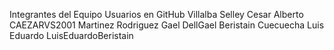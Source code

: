 Integrantes del Equipo            Usuarios en GitHub
Villalba Selley Cesar Alberto     CAEZARVS2001
Martinez Rodriguez Gael           DellGael
Beristain Cuecuecha Luis Eduardo  LuisEduardoBeristain

